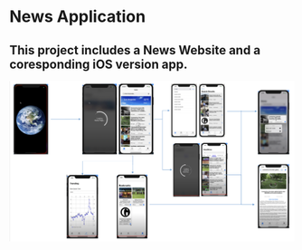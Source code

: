 # News Application
## This project includes a News Website and a coresponding iOS version app.

![](https://github.com/DUSiqi/News/blob/main/imgs/app_archi.png)


